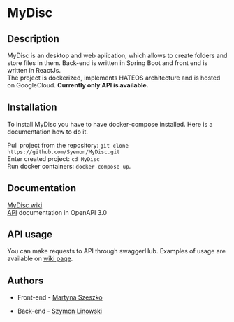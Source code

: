 # MyDisc
## Description
MyDisc is an desktop and web aplication, which allows to create folders and store files in them. Back-end is written in Spring Boot  and front end is written in ReactJs.  
The project is dockerized, implements HATEOS architecture and is hosted on GoogleCloud. **Currently only API is available.**

## Installation
To install MyDisc you have to have docker-compose installed. Here is a documentation how to do it.

Pull project from the repository: `git clone https://github.com/Syemon/MyDisc.git`  
Enter created project: `cd MyDisc`  
Run docker containers: `docker-compose up`.  
    
## Documentation
[MyDisc wiki](https://github.com/Syemon/MyDisc/wiki)  
[API](https://app.swaggerhub.com/apis-docs/Syemon4/MyDisc/1.0.0) documentation in OpenAPI 3.0  

## API usage
You can make requests to API through swaggerHub. Examples of usage are available on [wiki page](https://github.com/Syemon/MyDisc/wiki/API-Usage).  

## Authors
* Front-end - [Martyna Szeszko](https://github.com/martyna007) 


* Back-end - [Szymon Linowski](https://github.com/Syemon) 


